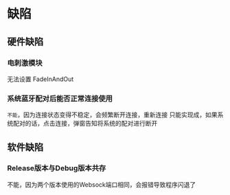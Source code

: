 # 缺陷

## 硬件缺陷

### 电刺激模块

无法设置 FadeInAndOut

### 系统蓝牙配对后能否正常连接使用

`不能`，因为连接状态变得不稳定，会频繁断开连接，重新连接
只能实现成，如果系统配对的话，点击连接，弹窗告知将系统的配对进行断开

## 软件缺陷

### Release版本与Debug版本共存

不能，因为两个版本使用的Websock端口相同，会报错导致程序闪退了
